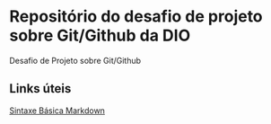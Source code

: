 # Repositório do desafio de projeto sobre Git/Github da DIO

Desafio de Projeto sobre Git/Github


## Links úteis
[Sintaxe Básica Markdown](https://markdown.net.br/sintaxe-basica/)
